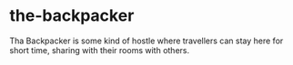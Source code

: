 # the-backpacker
Tha Backpacker is some kind of hostle where travellers can stay here for short time, sharing with their rooms with others.
